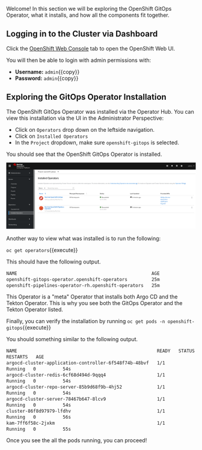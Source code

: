 Welcome! In this section we will be exploring the OpenShift GitOps
Operator, what it installs, and how all the components fit together.

## Logging in to the Cluster via Dashboard

Click the [OpenShift Web Console](https://console-openshift-console-[[HOST_SUBDOMAIN]]-443-[[KATACODA_HOST]].environments.katacoda.com) tab to open the OpenShift Web UI. 

You will then be able to login with admin permissions with:

* **Username:** ``admin``{{copy}}
* **Password:** ``admin``{{copy}}

## Exploring the GitOps Operator Installation

The OpenShift GitOps Operator was installed via the Operator Hub. You
can view this installation via the UI in the Administrator Perspective:

* Click on `Operators` drop down on the leftside navigation.
* Click on `Installed Operators`
* In the `Project` dropdown, make sure `openshift-gitops` is selected.

You should see that the OpenShift GitOps Operator is installed.

![OpenShift GitOps Installed](../../assets/gitops/os-gitops-installed.png)

Another way to view what was installed is to run the following:

`oc get operators`{{execute}}

This should have the following output.

```shell
NAME                                                  AGE
openshift-gitops-operator.openshift-operators         25m
openshift-pipelines-operator-rh.openshift-operators   25m
```

This Operator is a "meta" Operator that installs both Argo CD and the
Tekton Operator. This is why you see both the GitOps Operator and the
Tekton Operator listed.

Finally, you can verify the installation by running `oc get pods -n openshift-gitops`{{execute}}

You should something similar to the following output.

```shell
NAME                                                    READY   STATUS    RESTARTS   AGE
argocd-cluster-application-controller-6f548f74b-48bvf   1/1     Running   0          54s
argocd-cluster-redis-6cf68d494d-9qqq4                   1/1     Running   0          54s
argocd-cluster-repo-server-85b9d68f9b-4hj52             1/1     Running   0          54s
argocd-cluster-server-78467b647-8lcv9                   1/1     Running   0          54s
cluster-86f8d97979-lfdhv                                1/1     Running   0          56s
kam-7ff6f58c-2jxkm                                      1/1     Running   0          55s
```

Once you see the all the pods running, you can proceed!
